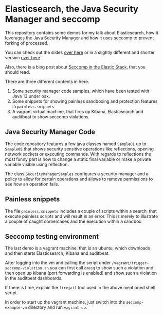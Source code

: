 # Elasticsearch, the Java Security Manager and seccomp

This repository contains some demos for my talk about Elasticsearch, how it
leverages the Java Security Manager and how it uses seccomp to prevent forking
of processed.

You can check out the slides [over here](https://noti.st/spinscale/bHspAd/elasticsearch-securing-a-search-engine-while-maintaining-usability)
or in a slightly different and shorter version [over here](https://noti.st/spinscale/eEqdPa/security-more-than-an-operations-topic)

Also, there is a blog post about
[Seccomp in the Elastic Stack](https://www.elastic.co/blog/seccomp-in-the-elastic-stack),
that you should read.

There are three different contents in here.

1. Some security manager code samples, which have been tested with Java 13
   under osx.
1. Some snippets for showing painless sandboxing and protection features in
   `painless.snippets`
1. A vagrant virtual machine, that fires up Kibana, Elasticsearch and auditbeat
   to show seccomp violations.


## Java Security Manager Code

The code repository features a few java classes named `Sample01` up to
`Sample05` that shows security sensitive operations like reflections,
opening network sockets or executing commands. With regards to reflections
the most funny part is how to change a static final variable or make a
private variable visible using reflection.

The class `SecurityManagerSamples` configures a security manager and a
policy to allow for certain operations and allows to remove permissions
to see how an operation fails.


## Painless snippets

The file `painless.snippets` includes a couple of scripts within a search,
that execute painless scripts and will result in an error. This is merely
to illustrate a couple of caught cornercases and the execution within a
sandbox.


## Seccomp testing environment

The last demo is a vagrant machine, that is an ubuntu, which downloads
and then starts Elasticsearch, Kibana and auditbeat.

After logging into the vm and calling the script under
`/vagrant/trigger-seccomp-violation.sh` you can first call `dmesg` to
show such a violation and then open up kibana (port forwarding is
enabled) and show such a violation in the auditbeat dashboards.

If there is time, explain the `firejail` tool used in the above
mentioned shell script.

In order to start up the vagrant machine, just switch into the
`seccomp-example-vm` directory and run `vagrant up`.
